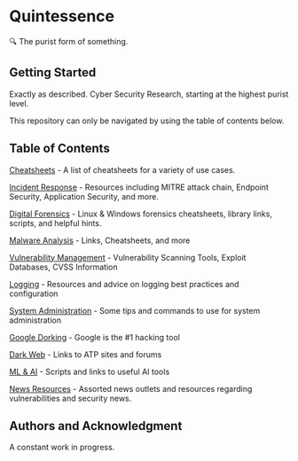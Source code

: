 # Quintessence

🔍 The purist form of something.

## Getting Started

Exactly as described. Cyber Security Research, starting at the highest purist level. 

This repository can only be navigated by using the table of contents below. 

## Table of Contents

[Cheatsheets](https://github.com/NetSecQuin/Quintessence/blob/main/Pages/Cheatsheets.md) - A list of cheatsheets for a variety of use cases.

[Incident Response](https://github.com/NetSecQuin/Quintessence/blob/main/Pages/Incident%20Response.md) - Resources including MITRE attack chain, Endpoint Security, Application Security, and more. 

[Digital Forensics](https://github.com/NetSecQuin/Quintessence/blob/main/Pages/Forensics.md) - Linux & Windows forensics cheatsheets, library links, scripts, and helpful hints. 

[Malware Analysis](https://github.com/NetSecQuin/Quintessence/blob/main/Pages/Malware%20Analysis.md) - Links, Cheatsheets, and more

[Vulnerability Management](https://github.com/NetSecQuin/Quintessence/blob/main/Pages/Vulnerability%20Management.md) - Vulnerability Scanning Tools, Exploit Databases, CVSS Information

[Logging](https://github.com/NetSecQuin/Quintessence/blob/main/Pages/Logging.md) - Resources and advice on logging best practices and configuration

[System Administration](https://github.com/NetSecQuin/Quintessence/blob/main/Pages/System%20Administration.md) - Some tips and commands to use for system administration

[Google Dorking]() - Google is the #1 hacking tool

[Dark Web](https://github.com/NetSecQuin/Quintessence/blob/main/Pages/Dark%20Web.md) - Links to ATP sites and forums

[ML & AI](https://github.com/NetSecQuin/Quintessence/blob/main/Pages/ML%20%26%20AI.md) - Scripts and links to useful AI tools 

[News Resources](https://github.com/NetSecQuin/Quintessence/blob/main/Pages/News%20and%20Resources.md) - Assorted news outlets and resources regarding vulnerabilities and security news. 

## Authors and Acknowledgment

A constant work in progress.